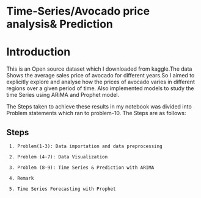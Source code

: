 # Time-Series/Avocado price analysis& Prediction 

# Introduction

This is an Open source dataset which I downloaded from kaggle.The data
Shows the average sales price of avocado for different years.So I aimed 
to explicitly explore and analyse how the prices of avocado varies in 
different regions over a given period of time. Also implemented models to study the time Series using ARiMA and Prophet model. 

The Steps taken to achieve these results in my notebook was divided into
Problem statements which ran to problem-10.
The Steps are as follows:

## Steps

     1. Problem(1-3): Data importation and data preprocessing 

     2. Problem (4-7): Data Visualization 

     3. Problem (8-9): Time Series & Prediction with ARIMA
     
     4. Remark 

     5. Time Series Forecasting with Prophet 
